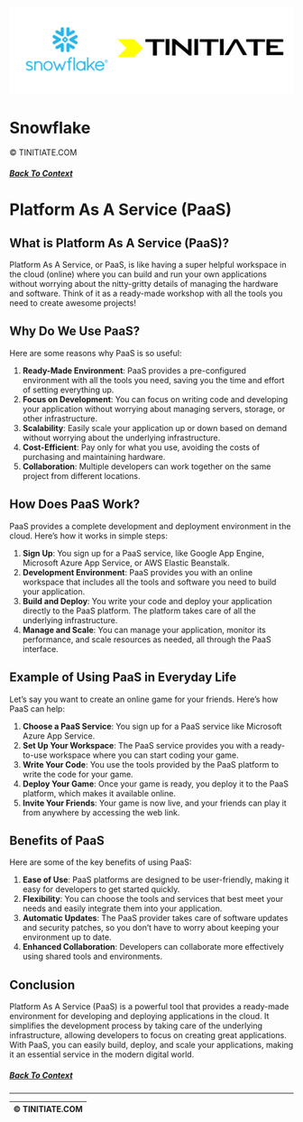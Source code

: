 ![Snowflake Tinitiate Image](snowflake_tinitiate.png)
# Snowflake
&copy; TINITIATE.COM

##### [Back To Context](./README.md)

# Platform As A Service (PaaS)

## What is Platform As A Service (PaaS)?

Platform As A Service, or PaaS, is like having a super helpful workspace in the cloud (online) where you can build and run your own applications without worrying about the nitty-gritty details of managing the hardware and software. Think of it as a ready-made workshop with all the tools you need to create awesome projects!

## Why Do We Use PaaS?

Here are some reasons why PaaS is so useful:

1. **Ready-Made Environment**: PaaS provides a pre-configured environment with all the tools you need, saving you the time and effort of setting everything up.
2. **Focus on Development**: You can focus on writing code and developing your application without worrying about managing servers, storage, or other infrastructure.
3. **Scalability**: Easily scale your application up or down based on demand without worrying about the underlying infrastructure.
4. **Cost-Efficient**: Pay only for what you use, avoiding the costs of purchasing and maintaining hardware.
5. **Collaboration**: Multiple developers can work together on the same project from different locations.

## How Does PaaS Work?

PaaS provides a complete development and deployment environment in the cloud. Here’s how it works in simple steps:

1. **Sign Up**: You sign up for a PaaS service, like Google App Engine, Microsoft Azure App Service, or AWS Elastic Beanstalk.
2. **Development Environment**: PaaS provides you with an online workspace that includes all the tools and software you need to build your application.
3. **Build and Deploy**: You write your code and deploy your application directly to the PaaS platform. The platform takes care of all the underlying infrastructure.
4. **Manage and Scale**: You can manage your application, monitor its performance, and scale resources as needed, all through the PaaS interface.

## Example of Using PaaS in Everyday Life

Let’s say you want to create an online game for your friends. Here’s how PaaS can help:

1. **Choose a PaaS Service**: You sign up for a PaaS service like Microsoft Azure App Service.
2. **Set Up Your Workspace**: The PaaS service provides you with a ready-to-use workspace where you can start coding your game.
3. **Write Your Code**: You use the tools provided by the PaaS platform to write the code for your game.
4. **Deploy Your Game**: Once your game is ready, you deploy it to the PaaS platform, which makes it available online.
5. **Invite Your Friends**: Your game is now live, and your friends can play it from anywhere by accessing the web link.

## Benefits of PaaS

Here are some of the key benefits of using PaaS:

1. **Ease of Use**: PaaS platforms are designed to be user-friendly, making it easy for developers to get started quickly.
2. **Flexibility**: You can choose the tools and services that best meet your needs and easily integrate them into your application.
3. **Automatic Updates**: The PaaS provider takes care of software updates and security patches, so you don’t have to worry about keeping your environment up to date.
4. **Enhanced Collaboration**: Developers can collaborate more effectively using shared tools and environments.

## Conclusion

Platform As A Service (PaaS) is a powerful tool that provides a ready-made environment for developing and deploying applications in the cloud. It simplifies the development process by taking care of the underlying infrastructure, allowing developers to focus on creating great applications. With PaaS, you can easily build, deploy, and scale your applications, making it an essential service in the modern digital world.

##### [Back To Context](./README.md)
***
| &copy; TINITIATE.COM |
|----------------------|